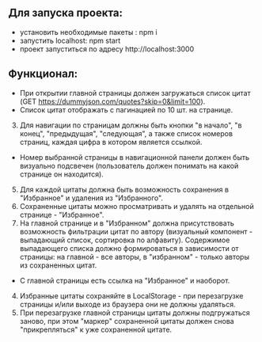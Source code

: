 ## Для запуска проекта:

- установить необходимые пакеты : npm i
- запустить localhost: npm start
- проект запуститься по адресу http://localhost:3000

## Функционал: 

- При открытии главной страницы должен загружаться список цитат (GET https://dummyjson.com/quotes?skip=0&limit=100).
- Список цитат отображать с пагинацией по 10 шт. на странице.
3. Для навигации по страницам должны быть кнопки "в начало", "в конец", "предыдущая", "следующая", а также список номеров страниц, каждая цифра в котором является ссылкой.
- Номер выбранной страницы в навигационной панели должен быть визуально подсвечен (пользователь должен понимать на какой странице он находится).
5. Для каждой цитаты должна быть возможность сохранения в "Избранное" и удаления из "Избранного".
6. Сохраненные цитаты можно просматривать и удалять на отдельной странице - "Избранное".
7. На главной странице и в "Избранном" должна присутствовать возможность фильтрации цитат по автору (визуальный компонент - выпадающий список, сортировка по алфавиту). Содержимое выпадающего списка должно формироваться в зависимости от страницы: на главной - все авторы, в "избранном" - только авторы из сохраненных цитат.
- С главной страницы есть ссылка на "Избранное" и наоборот.

4. Избранные цитаты сохраняйте в LocalStorage - при перезагрузке страницы и/или выходе из браузера они не должны удаляться.
5. При перезагрузке главной страницы цитаты должны подгружаться заново, при этом "маркер" сохраненной цитаты должен снова "прикрепляться" к уже сохраненной цитате.
